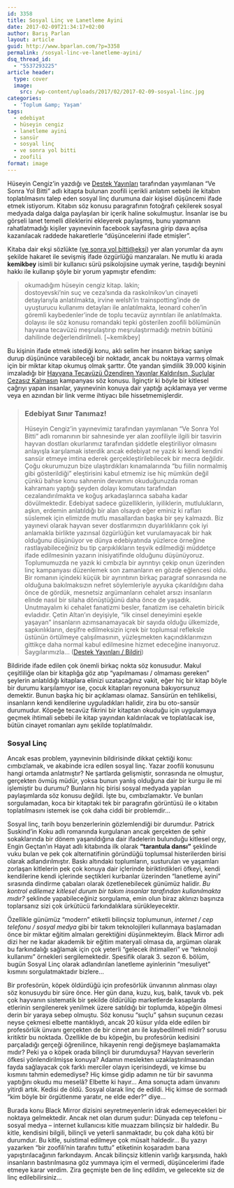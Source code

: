 ```yaml
---
id: 3358
title: Sosyal Linç ve Lanetleme Ayini
date: 2017-02-09T21:34:17+02:00
author: Barış Parlan
layout: article
guid: http://www.bparlan.com/?p=3358
permalink: /sosyal-linc-ve-lanetleme-ayini/
dsq_thread_id:
  - "5537293225"
article header:
  type: cover
  image:
    src: /wp-content/uploads/2017/02/2017-02-09-sosyal-linc.jpg
categories:
  - 'Toplum &amp; Yaşam'
tags:
  - edebiyat
  - hüseyin cengiz
  - lanetleme ayini
  - sansür
  - sosyal linç
  - ve sonra yol bitti
  - zoofili
format: image
---
```


Hüseyin Cengiz’in yazdığı ve [Destek Yayınları](https://www.facebook.com/DestekYayinevi/) tarafından yayımlanan “Ve Sonra Yol Bitti” adlı kitapta bulunan zoofili içerikli anlatım sebebi ile kitabın toplatılmasını talep eden sosyal linç durumuna dair kişisel düşüncemi ifade etmek istiyorum. Kitabın söz konusu paragrafının fotoğrafı çekilerek sosyal medyada dalga dalga paylaşılan bir içerik haline sokulmuştur. İnsanlar ise bu görseli lanet temelli dileklerini ekleyerek paylaşmış, bunu yapmanın rahatlatmadığı kişiler yayınevinin facebook sayfasına girip dava açılsa kazanılacak raddede hakaretlerle &#8220;düşüncelerini ifade etmişler&#8221;.

Kitaba dair ekşi sözlükte ([ve sonra yol bitti@ekşi](https://eksisozluk.com/ve-sonra-yol-bitti--5298247)) yer alan yorumlar da aynı şekilde hakaret ile sevişmiş ifade özgürlüğü manzaraları. Ne mutlu ki arada **kemikbey** isimli bir kullanıcı sürü psikolojisine uymak yerine, taşıdığı beynini hakkı ile kullanıp şöyle bir yorum yapmıştır efendim:

> okumadığım hüseyin cengiz kitap. lakin;  
> dostoyevski&#8217;nin suç ve ceza&#8217;sında da raskolnikov&#8217;un cinayeti detaylarıyla anlatılmakta, irvine welsh&#8217;in trainspotting&#8217;inde de uyuşturucu kullanımı detayları ile anlatılmakta, leonard cohen&#8217;in göremli kaybedenler&#8217;inde de toplu tecavüz ayrıntıları ile anlatılmakta. dolayısı ile söz konusu romandaki tepki gösterilen zoofili bölümünün hayvana tecavüzü meşrulaştırıp meşrulaştırmadığı metnin bütünü dahilinde değerlendirilmeli. [~kemikbey]

Bu kişinin ifade etmek istediği konu, aklı selim her insanın birkaç saniye durup düşününce varabileceği bir noktadır, ancak bu noktaya varmış olmak için bir miktar kitap okumuş olmak şarttır. Öte yandan şimdilik 39.000 kişinin imzaladığı bir [Hayvana Tecavüzü Özendiren Yayınlar Kaldırılsın, Suçlular Cezasız Kalmasın](https://www.change.org/p/hayvana-tecav%C3%BCz%C3%BC-%C3%B6zendiren-yay%C4%B1nlar-kald%C4%B1r%C4%B1ls%C4%B1n-su%C3%A7lular-cezas%C4%B1z-kalmas%C4%B1n?recruiter=638837426&utm_source=share_petition&utm_medium=facebook&utm_campaign=autopublish&utm_term=mob-xs-share_petition-no_msg) kampanyası söz konusu. İlginçtir ki böyle bir kitlesel çağrıyı yapan insanlar, yayınevinin konuya dair yaptığı açıklamaya yer verme veya en azından bir link verme ihtiyacı bile hissetmemişlerdir.

> ### Edebiyat Sınır Tanımaz!
> 
> Hüseyin Cengiz’in yayınevimiz tarafından yayımlanan “Ve Sonra Yol Bitti” adlı romanının bir sahnesinde yer alan zoofiliyle ilgili bir tasvirin hayvan dostları okurlarımız tarafından şiddetle eleştiriliyor olmasını anlayışla karşılamak isterdik ancak edebiyat ne yazık ki kendi kendini sansür etmeye imtina ederek gerçekleştirilebilecek bir mecra değildir. Çoğu okurumuzun bize ulaştırdıkları kınamalarında “bu fiilin normalmiş gibi gösterildiği” eleştirisi<span class="text_exposed_show">ni kabul etmemiz ise hiç mümkün değil çünkü bahse konu sahnenin devamını okuduğunuzda roman kahramanı yaptığı şeyden dolayı komutanı tarafından cezalandırılmakta ve koğuş arkadaşlarınca sabaha kadar dövülmektedir. Edebiyat sadece güzelliklerin, iyiliklerin, mutlulukların, aşkın, erdemin anlatıldığı bir alan olsaydı eğer eminiz ki rafları süslemek için elimizde mutlu masallardan başka bir şey kalmazdı. Biz yayınevi olarak hayvan sever dostlarımızın duyarlılıklarını çok iyi anlamakla birlikte yazınsal özgürlüğün ket vurulamayacak bir hak olduğunu düşünüyor ve dünya edebiyatında yüzlerce örneğine rastlayabileceğiniz bu tip çarpıklıkların teşvik edilmediği müddetçe ifade edilmesinin yazarın inisiyatifinde olduğunu düşünüyoruz. Toplumumuzda ne yazık ki cımbızla bir ayrıntıyı çekip onun üzerinden linç kampanyası düzenlemek son zamanların en gözde eğlencesi oldu. Bir romanın içindeki küçük bir ayrıntının birkaç paragraf sonrasında ne olduğuna bakılmaksızın nefret söylemleriyle ayyuka çıkarıldığını daha önce de gördük, mesnetsiz argümanların cehalet arsızı insanların elinde nasıl bir silaha dönüştüğünü daha önce de yaşadık. Unutmayalım ki cehalet fanatizmi besler, fanatizm ise cehaletin biricik evladıdır. Çetin Altan’ın deyişiyle, “ilk cinsel deneyimini eşekle yaşayan” insanların azımsanamayacak bir sayıda olduğu ülkemizde, sapkınlıkların, deşifre edilmeksizin içrek bir toplumsal refleksle üstünün örtülmeye çalışılmasının, yüzleşmekten kaçındıklarımızın gittikçe daha normal kabul edilmesine hizmet edeceğine inanıyoruz.<br /> Saygılarımızla&#8230; (<a href="https://www.facebook.com/DestekYayinevi/photos/a.194097207309402.58344.193004147418708/1357503030968808/?type=3">Destek Yayınları / Bildiri</a>)<br /> </span>

Bildiride ifade edilen çok önemli birkaç nokta söz konusudur. Makul çeşitliliğe olan bir kitaplığa göz atıp &#8220;yapılmaması / olmaması gereken&#8221; şeylerin anlatıldığı kitaplara elinizi uzatacağınız vakit, eğer hiç bir kitap böyle bir durumu karşılamıyor ise, çocuk kitapları reyonuna bakıyorsunuz demektir. Bunun başka hiç bir açıklaması olamaz. Sansürün en tehlikelisi, insanların kendi kendilerine uyguladıkları halidir, zira bu oto-sansür durumudur. Köpeğe tecavüz fikrini bir kitaptan okuduğu için uygulamaya geçmek ihtimali sebebi ile kitap yayından kaldırılacak ve toplatılacak ise, bütün cinayet romanları aynı şekilde toplatılmalıdır.

### Sosyal Linç

Ancak esas problem, yayınevinin bildirisinde dikkat çektiği konu: cımbızlamak, ve akabinde icra edilen sosyal linç. Yazar zoofili konusunu hangi ortamda anlatmıştır? Ne şartlarda gelişmiştir, sonrasında ne olmuştur, gerçekten övmüş müdür, yoksa bunun yanlış olduğuna dair bir kurgu ile mi işlemiştir bu durumu? Bunların hiç birisi sosyal medyada yapılan paylaşımlarda söz konusu değildi. İşte bu, cımbızlamaktır. Ve bunları sorgulamadan, koca bir kitaptaki tek bir paragrafın görüntüsü ile o kitabın toplatılmasını istemek ise çok daha ciddi bir problemdir&#8230;

Sosyal linç, tarih boyu benzerlerinin gözlemlendiği bir durumdur. Patrick Suskind&#8217;in Koku adlı romanında kurgulanan ancak gerçekten de şehir sokaklarında bir dönem yaşanıldığına dair ifadelerin bulunduğu kitlesel orgy, Engin Geçtan&#8217;ın Hayat adlı kitabında ilk olarak **&#8220;tarantula dansı&#8221;** şeklinde vuku bulan ve pek çok alternatifinin göründüğü toplumsal histerilerden birisi olarak adlandırılmıştır. Baskı altındaki toplumların, susturulan ve yaşamları zorlaşan kitlelerin pek çok konuya dair içlerinde biriktirdikleri öfkeyi, kendi kendilerine kendi içlerinde seçtikleri kurbanlar üzerinden &#8220;lanetleme ayini&#8221; sırasında dindirme çabaları olarak özetlenebilecek günümüz halidir. _Bu kontrol edilemez kitlesel durum bir takım insanlar tarafından kullanılmakta mıdır?_ şeklinde yapabileceğiniz sorgulama, emin olun biraz aklınızı başınıza toplarsanız sizi çok ürkütücü farkındalıklara sürükleyecektir.

Özellikle günümüz &#8220;modern&#8221; etiketli bilinçsiz toplumunun, _internet / cep telefonu / sosyal medya_ gibi bir takım teknolojileri kullanmaya başlamadan önce bir miktar eğitim almaları gerektiğini düşünmekteyim. Black Mirror adlı dizi her ne kadar akademik bir eğitim materyali olmasa da, argüman olarak bu farkındalığı sağlamak için çok yeterli &#8220;gelecek ihtimalleri&#8221; ve &#8220;teknoloji kullanımı&#8221; örnekleri sergilemektedir. Spesifik olarak 3. sezon 6. bölüm, bugün Sosyal Linç olarak adlandırılan lanetleme ayinlerinin &#8220;mesuliyet&#8221; kısmını sorgulatmaktadır bizlere&#8230;

Bir profesörün, köpek öldürdüğü için profesörlük ünvanının alınması olayı söz konusuydu bir süre önce. Her gün dana, kuzu, kuş, balık, tavuk vb. pek çok hayvanın sistematik bir şekilde öldürülüp marketlerde kasaplarda etlerinin sergilenerek yenilmek üzere satıldığı bir toplumda, köpeğin ölmesi derin bir yaraya sebep olmuştu. Söz konusu &#8220;suçlu&#8221; şahsın suçunun cezası neyse çekmesi elbette mantıklıydı, ancak 20 küsur yılda elde edilen bir profesörlük ünvanı gerçekten de bir cinnet anı ile kaybedilmeli midir? sorusu kritiktir bu noktada. Özellikle de bu köpeğin, bu profesörün kedisini parçaladığı gerçeği öğrenilince, hikayenin rengi değişmeye başlamamakta mıdır? Peki ya o köpek orada bilinçli bir durumduysa? Hayvan severlerin öfkesi yönlendirilmişse konuya? Adamın meslekten uzaklaştırılmasından fayda sağlayacak çok farklı merciler olayın içerisindeydi, ve kimse bu kısmını tahmin edemediyse? Hiç kimse gidip adamın ne tür bir savunma yaptığını okudu mu meselâ? Elbette ki hayır&#8230; Ama sonuçta adam ünvanını yitirdi artık. Kedisi de öldü. Sosyal olarak linç de edildi. Hiç kimse de sormadı &#8220;kim böyle bir örgütlenme yaratır, ne elde eder?&#8221; diye&#8230;

Burada konu Black Mirror dizisini seyretmeyenlerin idrak edemeyecekleri bir noktaya gelmektedir. Ancak net olan durum şudur: Dünyada cep telefonu &#8211; sosyal medya &#8211; internet kullanıcısı kitle muazzam bilinçsiz bir haldedir. Bu kitle, kendisini bilgili, bilinçli ve yeterli sanmaktadır, bu çok daha kötü bir durumdur. Bu kitle, suistimal edilmeye çok müsait haldedir&#8230; Bu yazıyı yazarken &#8220;bir zoofili&#8217;nin tarafını tuttu&#8221; etiketinin koşaradım bana yapıştırılacağının farkındayım. Ancak bilinçsiz kitlenin varlığı karşısında, haklı insanların bastırılmasına göz yummaya içim el vermedi, düşüncelerimi ifade etmeye karar verdim. Zira geçmişte ben de linç edildim, ve gelecekte siz de linç edilebilirsiniz&#8230;
